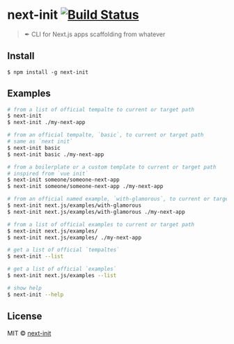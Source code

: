 # next-init [![Build Status](https://travis-ci.org/next-init/next-init.svg?branch=master)](https://travis-ci.org/next-init/next-init)

> ✒ CLI for Next.js apps scaffolding from whatever

## Install

```
$ npm install -g next-init
```

## Examples

```sh
# from a list of official tempalte to current or target path
$ next-init
$ next-init ./my-next-app

# from an official tempalte, `basic`, to current or target path
# same as `next init`
$ next-init basic
$ next-init basic ./my-next-app

# from a boilerplate or a custom template to current or target path
# inspired from `vue init`
$ next-init someone/someone-next-app
$ next-init someone/someone-next-app ./my-next-app

# from an official named example, `with-glamorous`, to current or target path
$ next-init next.js/examples/with-glamorous
$ next-init next.js/examples/with-glamorous ./my-next-app

# from a list of official examples to current or target path
$ next-init next.js/examples/
$ next-init next.js/examples/ ./my-next-app

# get a list of official `tempaltes`
$ next-init --list

# get a list of official `examples`
$ next-init next.js/examples --list

# show help
$ next-init --help
```

## License

MIT © [next-init](https://github.com/next-init)
